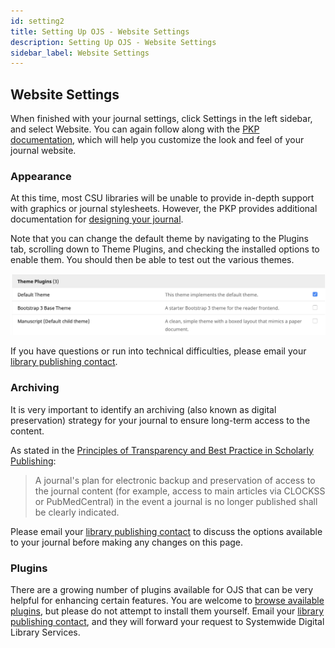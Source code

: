 ```yaml
---
id: setting2
title: Setting Up OJS - Website Settings
description: Setting Up OJS - Website Settings
sidebar_label: Website Settings
---
```


## Website Settings
When finished with your journal settings, click Settings in the left sidebar, and select Website. You can again follow along with the [PKP documentation](https://docs.pkp.sfu.ca/learning-ojs/en/settings-website), which will help you customize the look and feel of your journal website.

### Appearance
At this time, most CSU libraries will be unable to provide in-depth support with graphics or journal stylesheets. However, the PKP provides additional documentation for [designing your journal](https://docs.pkp.sfu.ca/designing-your-journal/en/).

Note that you can change the default theme by navigating to the Plugins tab, scrolling down to Theme Plugins, and checking the installed options to enable them. You should then be able to test out the various themes.

![themes](assets/themes.png)

If you have questions or run into technical difficulties, please email your [library publishing contact](contacts.md).

### Archiving
It is very important to identify an archiving (also known as digital preservation) strategy for your journal to ensure long-term access to the content.

As stated in the [Principles of Transparency and Best Practice in Scholarly Publishing](https://doaj.org/bestpractice):

> A journal's plan for electronic backup and preservation of access to the journal
> content (for example, access to main articles via CLOCKSS or PubMedCentral) in the
> event a journal is no longer published shall be clearly indicated.

Please email your [library publishing contact](contacts.md) to discuss the options available to your journal before making any changes on this page.

### Plugins
There are a growing number of plugins available for OJS that can be very helpful for enhancing certain features. You are welcome to [browse available plugins](https://docs.pkp.sfu.ca/learning-ojs/en/settings-website#plugins), but please do not attempt to install them yourself. Email your [library publishing contact](contacts.md), and they will forward your request to Systemwide Digital Library Services.
